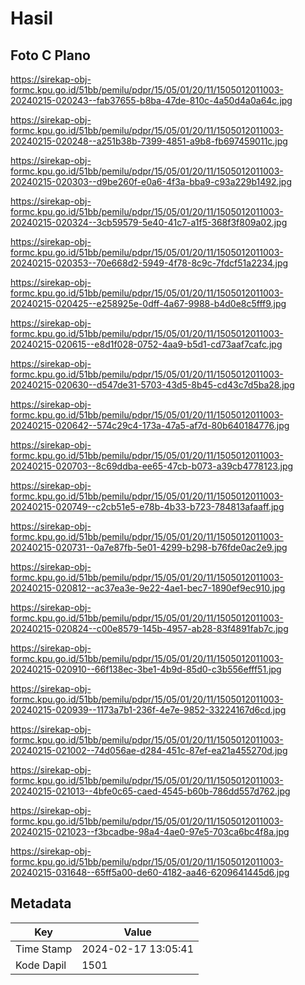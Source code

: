 # Hasil

## Foto C Plano

https://sirekap-obj-formc.kpu.go.id/51bb/pemilu/pdpr/15/05/01/20/11/1505012011003-20240215-020243--fab37655-b8ba-47de-810c-4a50d4a0a64c.jpg

https://sirekap-obj-formc.kpu.go.id/51bb/pemilu/pdpr/15/05/01/20/11/1505012011003-20240215-020248--a251b38b-7399-4851-a9b8-fb697459011c.jpg

https://sirekap-obj-formc.kpu.go.id/51bb/pemilu/pdpr/15/05/01/20/11/1505012011003-20240215-020303--d9be260f-e0a6-4f3a-bba9-c93a229b1492.jpg

https://sirekap-obj-formc.kpu.go.id/51bb/pemilu/pdpr/15/05/01/20/11/1505012011003-20240215-020324--3cb59579-5e40-41c7-a1f5-368f3f809a02.jpg

https://sirekap-obj-formc.kpu.go.id/51bb/pemilu/pdpr/15/05/01/20/11/1505012011003-20240215-020353--70e668d2-5949-4f78-8c9c-7fdcf51a2234.jpg

https://sirekap-obj-formc.kpu.go.id/51bb/pemilu/pdpr/15/05/01/20/11/1505012011003-20240215-020425--e258925e-0dff-4a67-9988-b4d0e8c5fff9.jpg

https://sirekap-obj-formc.kpu.go.id/51bb/pemilu/pdpr/15/05/01/20/11/1505012011003-20240215-020615--e8d1f028-0752-4aa9-b5d1-cd73aaf7cafc.jpg

https://sirekap-obj-formc.kpu.go.id/51bb/pemilu/pdpr/15/05/01/20/11/1505012011003-20240215-020630--d547de31-5703-43d5-8b45-cd43c7d5ba28.jpg

https://sirekap-obj-formc.kpu.go.id/51bb/pemilu/pdpr/15/05/01/20/11/1505012011003-20240215-020642--574c29c4-173a-47a5-af7d-80b640184776.jpg

https://sirekap-obj-formc.kpu.go.id/51bb/pemilu/pdpr/15/05/01/20/11/1505012011003-20240215-020703--8c69ddba-ee65-47cb-b073-a39cb4778123.jpg

https://sirekap-obj-formc.kpu.go.id/51bb/pemilu/pdpr/15/05/01/20/11/1505012011003-20240215-020749--c2cb51e5-e78b-4b33-b723-784813afaaff.jpg

https://sirekap-obj-formc.kpu.go.id/51bb/pemilu/pdpr/15/05/01/20/11/1505012011003-20240215-020731--0a7e87fb-5e01-4299-b298-b76fde0ac2e9.jpg

https://sirekap-obj-formc.kpu.go.id/51bb/pemilu/pdpr/15/05/01/20/11/1505012011003-20240215-020812--ac37ea3e-9e22-4ae1-bec7-1890ef9ec910.jpg

https://sirekap-obj-formc.kpu.go.id/51bb/pemilu/pdpr/15/05/01/20/11/1505012011003-20240215-020824--c00e8579-145b-4957-ab28-83f4891fab7c.jpg

https://sirekap-obj-formc.kpu.go.id/51bb/pemilu/pdpr/15/05/01/20/11/1505012011003-20240215-020910--66f138ec-3be1-4b9d-85d0-c3b556efff51.jpg

https://sirekap-obj-formc.kpu.go.id/51bb/pemilu/pdpr/15/05/01/20/11/1505012011003-20240215-020939--1173a7b1-236f-4e7e-9852-33224167d6cd.jpg

https://sirekap-obj-formc.kpu.go.id/51bb/pemilu/pdpr/15/05/01/20/11/1505012011003-20240215-021002--74d056ae-d284-451c-87ef-ea21a455270d.jpg

https://sirekap-obj-formc.kpu.go.id/51bb/pemilu/pdpr/15/05/01/20/11/1505012011003-20240215-021013--4bfe0c65-caed-4545-b60b-786dd557d762.jpg

https://sirekap-obj-formc.kpu.go.id/51bb/pemilu/pdpr/15/05/01/20/11/1505012011003-20240215-021023--f3bcadbe-98a4-4ae0-97e5-703ca6bc4f8a.jpg

https://sirekap-obj-formc.kpu.go.id/51bb/pemilu/pdpr/15/05/01/20/11/1505012011003-20240215-031648--65ff5a00-de60-4182-aa46-6209641445d6.jpg


## Metadata

| Key        | Value               |
| ---------- | ------------------- |
| Time Stamp | 2024-02-17 13:05:41 |
| Kode Dapil | 1501                |



